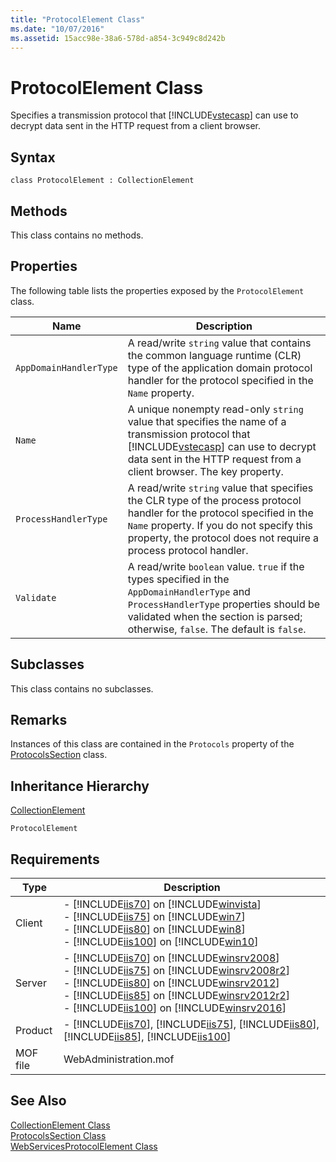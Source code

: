 ```yaml
---
title: "ProtocolElement Class"
ms.date: "10/07/2016"
ms.assetid: 15acc98e-38a6-578d-a854-3c949c8d242b
---
```

# ProtocolElement Class

Specifies a transmission protocol that [!INCLUDE[vstecasp](../wmi-provider/includes/vstecasp-md.md)] can use to decrypt data sent in the HTTP request from a client browser.  
  
## Syntax  
  
```vbs  
class ProtocolElement : CollectionElement  
```  
  
## Methods  

 This class contains no methods.  
  
## Properties  

 The following table lists the properties exposed by the `ProtocolElement` class.  
  
|Name|Description|  
|----------|-----------------|  
|`AppDomainHandlerType`|A read/write `string` value that contains the common language runtime (CLR) type of the application domain protocol handler for the protocol specified in the `Name` property.|  
|`Name`|A unique nonempty read-only `string` value that specifies the name of a transmission protocol that [!INCLUDE[vstecasp](../wmi-provider/includes/vstecasp-md.md)] can use to decrypt data sent in the HTTP request from a client browser. The key property.|  
|`ProcessHandlerType`|A read/write `string` value that specifies the CLR type of the process protocol handler for the protocol specified in the `Name` property. If you do not specify this property, the protocol does not require a process protocol handler.|  
|`Validate`|A read/write `boolean` value. `true` if the types specified in the `AppDomainHandlerType` and `ProcessHandlerType` properties should be validated when the section is parsed; otherwise, `false`. The default is `false`.|  
  
## Subclasses  

 This class contains no subclasses.  
  
## Remarks  

 Instances of this class are contained in the `Protocols` property of the [ProtocolsSection](../wmi-provider/protocolssection-class.md) class.  
  
## Inheritance Hierarchy  

 [CollectionElement](../wmi-provider/collectionelement-class.md)  
  
 `ProtocolElement`  
  
## Requirements  
  
|Type|Description|  
|----------|-----------------|  
|Client|-   [!INCLUDE[iis70](../wmi-provider/includes/iis70-md.md)] on [!INCLUDE[winvista](../wmi-provider/includes/winvista-md.md)]<br />-   [!INCLUDE[iis75](../wmi-provider/includes/iis75-md.md)] on [!INCLUDE[win7](../wmi-provider/includes/win7-md.md)]<br />-   [!INCLUDE[iis80](../wmi-provider/includes/iis80-md.md)] on [!INCLUDE[win8](../wmi-provider/includes/win8-md.md)]<br />-   [!INCLUDE[iis100](../wmi-provider/includes/iis100-md.md)] on [!INCLUDE[win10](../wmi-provider/includes/win10-md.md)]|  
|Server|-   [!INCLUDE[iis70](../wmi-provider/includes/iis70-md.md)] on [!INCLUDE[winsrv2008](../wmi-provider/includes/winsrv2008-md.md)]<br />-   [!INCLUDE[iis75](../wmi-provider/includes/iis75-md.md)] on [!INCLUDE[winsrv2008r2](../wmi-provider/includes/winsrv2008r2-md.md)]<br />-   [!INCLUDE[iis80](../wmi-provider/includes/iis80-md.md)] on [!INCLUDE[winsrv2012](../wmi-provider/includes/winsrv2012-md.md)]<br />-   [!INCLUDE[iis85](../wmi-provider/includes/iis85-md.md)] on [!INCLUDE[winsrv2012r2](../wmi-provider/includes/winsrv2012r2-md.md)]<br />-   [!INCLUDE[iis100](../wmi-provider/includes/iis100-md.md)] on [!INCLUDE[winsrv2016](../wmi-provider/includes/winsrv2016-md.md)]|  
|Product|-   [!INCLUDE[iis70](../wmi-provider/includes/iis70-md.md)], [!INCLUDE[iis75](../wmi-provider/includes/iis75-md.md)], [!INCLUDE[iis80](../wmi-provider/includes/iis80-md.md)], [!INCLUDE[iis85](../wmi-provider/includes/iis85-md.md)], [!INCLUDE[iis100](../wmi-provider/includes/iis100-md.md)]|  
|MOF file|WebAdministration.mof|  
  
## See Also  

 [CollectionElement Class](../wmi-provider/collectionelement-class.md)   
 [ProtocolsSection Class](../wmi-provider/protocolssection-class.md)   
 [WebServicesProtocolElement Class](../wmi-provider/webservicesprotocolelement-class.md)
